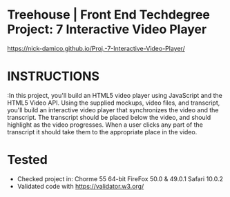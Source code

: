 # Treehouse | Front End Techdegree Project: 7 Interactive Video Player
https://nick-damico.github.io/Proj.-7-Interactive-Video-Player/

# INSTRUCTIONS 
:In this project, you'll build an HTML5 video player using JavaScript and the HTML5 Video API. Using the supplied mockups, video files, and transcript, you'll build an interactive video player that synchronizes the video and the transcript. The transcript should be placed below the video, and should highlight as the video progresses. When a user clicks any part of the transcript it should take them to the appropriate place in the video.

# Tested
- Checked project in: Chorme 55 64-bit FireFox 50.0 & 49.0.1 Safari 10.0.2
- Validated code with https://validator.w3.org/
